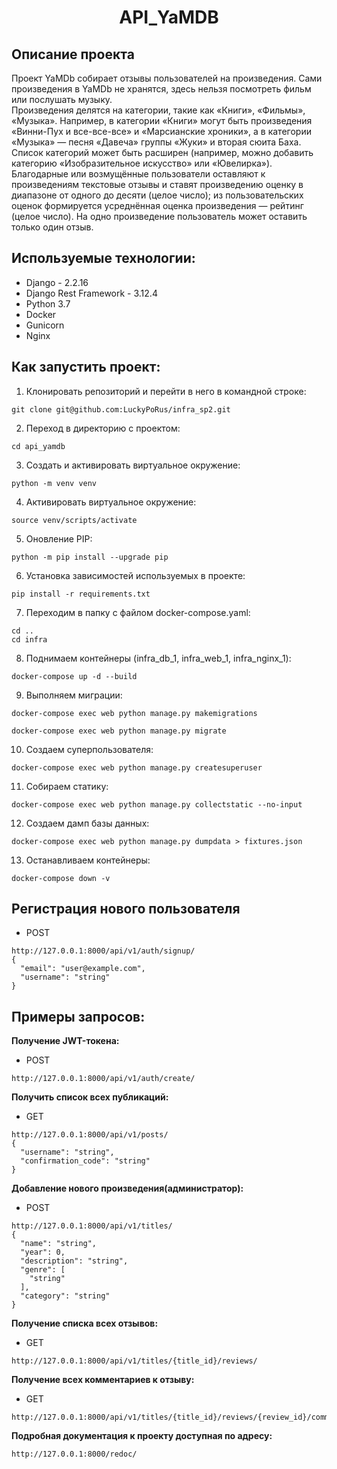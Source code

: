 <h1 align="center">API_YaMDB</h1>

## Описание проекта
Проект YaMDb собирает отзывы пользователей на произведения. Сами произведения в YaMDb не хранятся, здесь нельзя посмотреть фильм или послушать музыку.<br/>
Произведения делятся на категории, такие как «Книги», «Фильмы», «Музыка». Например, в категории «Книги» могут быть произведения «Винни-Пух и все-все-все» и «Марсианские хроники», а в категории «Музыка» — песня «Давеча» группы «Жуки» и вторая сюита Баха. Список категорий может быть расширен (например, можно добавить категорию «Изобразительное искусство» или «Ювелирка»).<br/>
Благодарные или возмущённые пользователи оставляют к произведениям текстовые отзывы и ставят произведению оценку в диапазоне от одного до десяти (целое число); из пользовательских оценок формируется усреднённая оценка произведения — рейтинг (целое число). На одно произведение пользователь может оставить только один отзыв.<br/>

## Используемые технологии:<br/>
- Django - 2.2.16
- Django Rest Framework - 3.12.4
- Python 3.7
- Docker
- Gunicorn
- Nginx
## Как запустить проект:
1. Клонировать репозиторий и перейти в него в командной строке:
```
git clone git@github.com:LuckyPoRus/infra_sp2.git
```
2. Переход в директорию с проектом:
```
cd api_yamdb
```
3. Cоздать и активировать виртуальное окружение:
```
python -m venv venv
```
4. Активировать виртуальное окружение:
```
source venv/scripts/activate
```
5. Оновление PIP:
```
python -m pip install --upgrade pip
```
6. Установка зависимостей используемых в проекте:
```
pip install -r requirements.txt
```
7. Переходим в папку с файлом docker-compose.yaml:
```
cd ..
cd infra
```
8. Поднимаем контейнеры (infra_db_1, infra_web_1, infra_nginx_1):
```
docker-compose up -d --build
```
9. Выполняем миграции:
```
docker-compose exec web python manage.py makemigrations
```
```
docker-compose exec web python manage.py migrate
```
10. Создаем суперпользователя:
```
docker-compose exec web python manage.py createsuperuser
```
11. Собираем статику:
```
docker-compose exec web python manage.py collectstatic --no-input
```
12. Создаем дамп базы данных:
```
docker-compose exec web python manage.py dumpdata > fixtures.json
```
13. Останавливаем контейнеры:
```
docker-compose down -v
```

## Регистрация нового пользователя
- POST
```
http://127.0.0.1:8000/api/v1/auth/signup/
{
  "email": "user@example.com",
  "username": "string"
}
```
## Примеры запросов:
**Получение JWT-токена:**
- POST
```
http://127.0.0.1:8000/api/v1/auth/create/
```
**Получить список всех публикаций:**
- GET
```
http://127.0.0.1:8000/api/v1/posts/
{
  "username": "string",
  "confirmation_code": "string"
}
```
**Добавление нового произведения(администратор):**
- POST
```
http://127.0.0.1:8000/api/v1/titles/
{
  "name": "string",
  "year": 0,
  "description": "string",
  "genre": [
    "string"
  ],
  "category": "string"
}
```
**Получение списка всех отзывов:**
- GET
```
http://127.0.0.1:8000/api/v1/titles/{title_id}/reviews/
```
**Получение всех комментариев к отзыву:**
- GET
```
http://127.0.0.1:8000/api/v1/titles/{title_id}/reviews/{review_id}/comments/
```
**Подробная документация к проекту доступная по адресу:**
```
http://127.0.0.1:8000/redoc/
```
